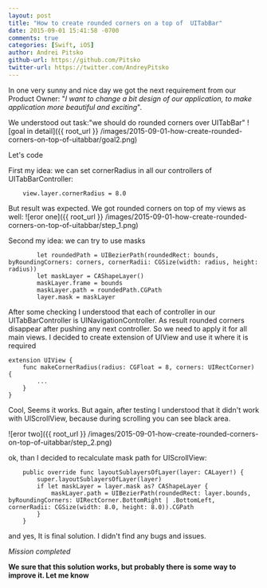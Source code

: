 ```yaml
---
layout: post
title: "How to create rounded corners on a top of  UITabBar"
date: 2015-09-01 15:41:58 -0700
comments: true
categories: [Swift, iOS]
author: Andrei Pitsko
github-url: https://github.com/Pitsko
twitter-url: https://twitter.com/AndreyPitsko
---
```


In one very sunny and nice day we got the next requirement from our Product Owner: "*I want to change a bit design of our application, to make application more beautiful and exciting*". 

We understood out task:"we should do rounded corners over UITabBar"
![goal in detail]({{ root_url }} /images/2015-09-01-how-create-rounded-corners-on-top-of-uitabbar/goal2.png)

Let's code

First my idea: we can set cornerRadius in all our controllers of UITabBarController:
```
    view.layer.cornerRadius = 8.0

```

But result was expected. We got rounded corners on top of my views as well:
![eror one]({{ root_url }} /images/2015-09-01-how-create-rounded-corners-on-top-of-uitabbar/step_1.png)

Second my idea: we can try to use masks
```
        let roundedPath = UIBezierPath(roundedRect: bounds, byRoundingCorners: corners, cornerRadii: CGSize(width: radius, height: radius))
        let maskLayer = CAShapeLayer()
        maskLayer.frame = bounds
        maskLayer.path = roundedPath.CGPath
        layer.mask = maskLayer

```

After some checking I understood that each of controller in our UITabBarController is UINavigationController. As result rounded corners disappear after pushing any next controller.
So we need to apply it for all main views. I decided to create extension of UIView and use it where it is required

```
extension UIView {
    func makeCornerRadius(radius: CGFloat = 8, corners: UIRectCorner) {
		...
    }
}
```

Cool, Seems it works. But again, after testing I understood that it didn't work with UIScrollView, because during scrolling you can see black area.

![eror two]({{ root_url }} /images/2015-09-01-how-create-rounded-corners-on-top-of-uitabbar/step_2.png)

ok, than I decided to recalculate mask path for UIScrollView:
```
	public override func layoutSublayersOfLayer(layer: CALayer!) {
        super.layoutSublayersOfLayer(layer)
        if let maskLayer = layer.mask as? CAShapeLayer {
            maskLayer.path = UIBezierPath(roundedRect: layer.bounds, byRoundingCorners: UIRectCorner.BottomRight | .BottomLeft, cornerRadii: CGSize(width: 8.0, height: 8.0)).CGPath
        }
    }
```

and yes, It is final solution. I didn't find any bugs and issues. 

*Mission completed*


**We sure that this solution works, but probably there is some way to improve it. Let me know**


